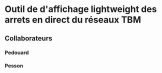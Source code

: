 # Outil de d'affichage lightweight des arrets en direct du réseaux TBM

## Collaborateurs
### Pedouard
### Pesson